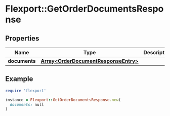 # Flexport::GetOrderDocumentsResponse

## Properties

| Name | Type | Description | Notes |
| ---- | ---- | ----------- | ----- |
| **documents** | [**Array&lt;OrderDocumentResponseEntry&gt;**](OrderDocumentResponseEntry.md) |  |  |

## Example

```ruby
require 'flexport'

instance = Flexport::GetOrderDocumentsResponse.new(
  documents: null
)
```

